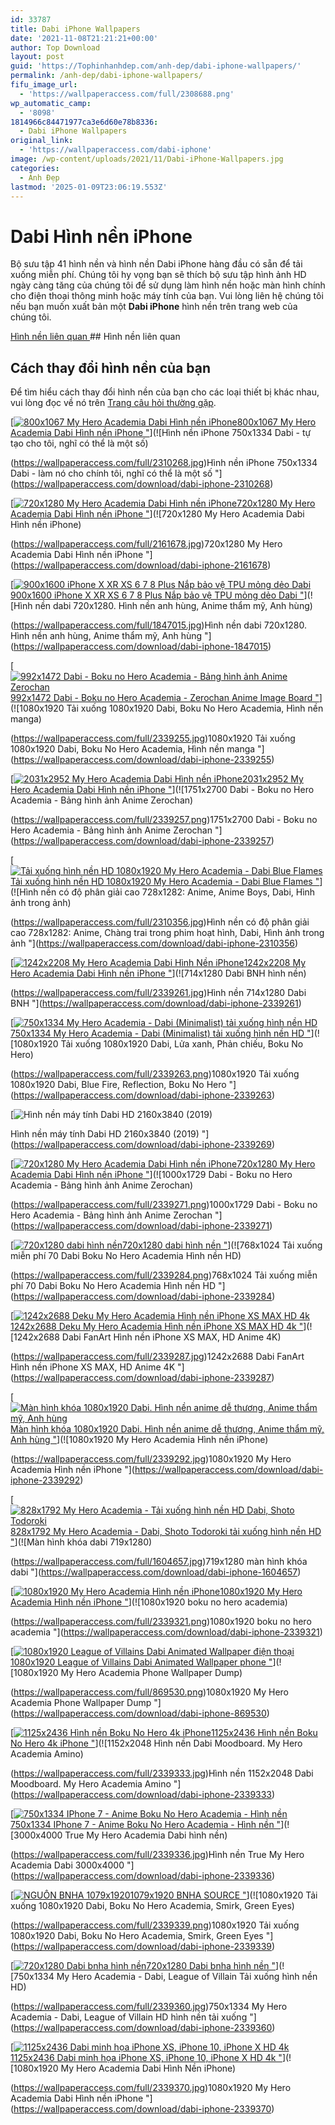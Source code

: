 ```yaml
---
id: 33787
title: Dabi iPhone Wallpapers
date: '2021-11-08T21:21:21+00:00'
author: Top Download
layout: post
guid: 'https://Tophinhanhdep.com/anh-dep/dabi-iphone-wallpapers/'
permalink: /anh-dep/dabi-iphone-wallpapers/
fifu_image_url:
  - 'https://wallpaperaccess.com/full/2308688.png'
wp_automatic_camp:
  - '8098'
1814966c84471977ca3e6d60e78b8336:
  - Dabi iPhone Wallpapers
original_link:
  - 'https://wallpaperaccess.com/dabi-iphone'
image: /wp-content/uploads/2021/11/Dabi-iPhone-Wallpapers.jpg
categories:
  - Ảnh Đẹp
lastmod: '2025-01-09T23:06:19.553Z'
---
```

# Dabi Hình nền iPhone

Bộ sưu tập 41 hình nền và hình nền Dabi iPhone hàng đầu có sẵn để tải xuống miễn phí. Chúng tôi hy vọng bạn sẽ thích bộ sưu tập hình ảnh HD ngày càng tăng của chúng tôi để sử dụng làm hình nền hoặc màn hình chính cho điện thoại thông minh hoặc máy tính của bạn. Vui lòng liên hệ chúng tôi nếu bạn muốn xuất bản một **Dabi iPhone** hình nền trên trang web của chúng tôi.

[Hình nền liên quan ](#related) ## Hình nền liên quan

## Cách thay đổi hình nền của bạn

Để tìm hiểu cách thay đổi hình nền của bạn cho các loại thiết bị khác nhau, vui lòng đọc về nó trên [Trang câu hỏi thường gặp](https://tophinhanhdep.com/faq/).

  
[[![800x1067 My Hero Academia Dabi Hình nền iPhone](https://wallpaperaccess.com/full/2308688.png)800x1067 My Hero Academia Dabi Hình nền iPhone "](https://wallpaperaccess.com/download/dabi-iphone-2308688)](![Hình nền iPhone 750x1334 Dabi - tự tạo cho tôi, nghĩ có thể là một số)

(https://wallpaperaccess.com/full/2310268.jpg)Hình nền iPhone 750x1334 Dabi - làm nó cho chính tôi, nghĩ có thể là một số "](https://wallpaperaccess.com/download/dabi-iphone-2310268)

[[![720x1280 My Hero Academia Dabi Hình nền iPhone](https://wallpaperaccess.com/full/2339244.jpg)720x1280 My Hero Academia Dabi Hình nền iPhone "](https://wallpaperaccess.com/download/dabi-iphone-2339244)](![720x1280 My Hero Academia Dabi Hình nền iPhone)

(https://wallpaperaccess.com/full/2161678.jpg)720x1280 My Hero Academia Dabi Hình nền iPhone "](https://wallpaperaccess.com/download/dabi-iphone-2161678)

[[![900x1600 iPhone X XR XS 6 7 8 Plus Nắp bảo vệ TPU mỏng dẻo Dabi](https://wallpaperaccess.com/full/2310244.jpg)900x1600 iPhone X XR XS 6 7 8 Plus Nắp bảo vệ TPU mỏng dẻo Dabi "](https://wallpaperaccess.com/download/dabi-iphone-2310244)](![Hình nền dabi 720x1280.  Hình nền anh hùng, Anime thẩm mỹ, Anh hùng)

(https://wallpaperaccess.com/full/1847015.jpg)Hình nền dabi 720x1280. Hình nền anh hùng, Anime thẩm mỹ, Anh hùng "](https://wallpaperaccess.com/download/dabi-iphone-1847015)

[[![992x1472 Dabi - Boku no Hero Academia - Bảng hình ảnh Anime Zerochan](https://wallpaperaccess.com/full/2310224.jpg)992x1472 Dabi - Boku no Hero Academia - Zerochan Anime Image Board "](https://wallpaperaccess.com/download/dabi-iphone-2310224)](![1080x1920 Tải xuống 1080x1920 Dabi, Boku No Hero Academia, Hình nền manga)

(https://wallpaperaccess.com/full/2339255.jpg)1080x1920 Tải xuống 1080x1920 Dabi, Boku No Hero Academia, Hình nền manga "](https://wallpaperaccess.com/download/dabi-iphone-2339255)

[[![2031x2952 My Hero Academia Dabi Hình nền iPhone](https://wallpaperaccess.com/full/2339256.jpg)2031x2952 My Hero Academia Dabi Hình nền iPhone "](https://wallpaperaccess.com/download/dabi-iphone-2339256)](![1751x2700 Dabi - Boku no Hero Academia - Bảng hình ảnh Anime Zerochan)

(https://wallpaperaccess.com/full/2339257.png)1751x2700 Dabi - Boku no Hero Academia - Bảng hình ảnh Anime Zerochan "](https://wallpaperaccess.com/download/dabi-iphone-2339257)

[[![Tải xuống hình nền HD 1080x1920 My Hero Academia - Dabi Blue Flames](https://wallpaperaccess.com/full/2339258.jpg)Tải xuống hình nền HD 1080x1920 My Hero Academia - Dabi Blue Flames "](https://wallpaperaccess.com/download/dabi-iphone-2339258)](![Hình nền có độ phân giải cao 728x1282: Anime, Anime Boys, Dabi, Hình ảnh trong ảnh)

(https://wallpaperaccess.com/full/2310356.jpg)Hình nền có độ phân giải cao 728x1282: Anime, Chàng trai trong phim hoạt hình, Dabi, Hình ảnh trong ảnh "](https://wallpaperaccess.com/download/dabi-iphone-2310356)

[[![1242x2208 My Hero Academia Dabi Hình Nền iPhone](https://wallpaperaccess.com/full/2339260.jpg)1242x2208 My Hero Academia Dabi Hình nền iPhone "](https://wallpaperaccess.com/download/dabi-iphone-2339260)](![714x1280 Dabi BNH hình nền)

(https://wallpaperaccess.com/full/2339261.jpg)Hình nền 714x1280 Dabi BNH "](https://wallpaperaccess.com/download/dabi-iphone-2339261)

[[![750x1334 My Hero Academia - Dabi (Minimalist) tải xuống hình nền HD](https://wallpaperaccess.com/full/2339262.jpg) 750x1334 My Hero Academia - Dabi (Minimalist) tải xuống hình nền HD "](https://wallpaperaccess.com/download/dabi-iphone-2339262)](![1080x1920 Tải xuống 1080x1920 Dabi, Lửa xanh, Phản chiếu, Boku No Hero)

(https://wallpaperaccess.com/full/2339263.png)1080x1920 Tải xuống 1080x1920 Dabi, Blue Fire, Reflection, Boku No Hero "](https://wallpaperaccess.com/download/dabi-iphone-2339263)

[![Hình nền máy tính Dabi HD 2160x3840 (2019)](https://wallpaperaccess.com/full/2339269.jpg)

Hình nền máy tính Dabi HD 2160x3840 (2019) "](https://wallpaperaccess.com/download/dabi-iphone-2339269)

[[![720x1280 My Hero Academia Dabi Hình nền iPhone](https://wallpaperaccess.com/full/2339270.jpg)720x1280 My Hero Academia Dabi Hình nền iPhone "](https://wallpaperaccess.com/download/dabi-iphone-2339270)](![1000x1729 Dabi - Boku no Hero Academia - Bảng hình ảnh Anime Zerochan)

(https://wallpaperaccess.com/full/2339271.png)1000x1729 Dabi - Boku no Hero Academia - Bảng hình ảnh Anime Zerochan "](https://wallpaperaccess.com/download/dabi-iphone-2339271)

[[![720x1280 dabi hình nền](https://wallpaperaccess.com/full/2310237.jpg)720x1280 dabi hình nền "](https://wallpaperaccess.com/download/dabi-iphone-2310237)](![768x1024 Tải xuống miễn phí 70 Dabi Boku No Hero Academia Hình nền HD)

(https://wallpaperaccess.com/full/2339284.png)768x1024 Tải xuống miễn phí 70 Dabi Boku No Hero Academia Hình nền HD "](https://wallpaperaccess.com/download/dabi-iphone-2339284)

[[![1242x2688 Deku My Hero Academia Hình nền iPhone XS MAX HD 4k](https://wallpaperaccess.com/full/869417.jpg)1242x2688 Deku My Hero Academia Hình nền iPhone XS MAX HD 4k "](https://wallpaperaccess.com/download/dabi-iphone-869417)](![1242x2688 Dabi FanArt Hình nền iPhone XS MAX, HD Anime 4K)

(https://wallpaperaccess.com/full/2339287.jpg)1242x2688 Dabi FanArt Hình nền iPhone XS MAX, HD Anime 4K "](https://wallpaperaccess.com/download/dabi-iphone-2339287)

[[![Màn hình khóa 1080x1920 Dabi.  Hình nền anime dễ thương, Anime thẩm mỹ, Anh hùng](https://wallpaperaccess.com/full/2339290.jpg)Màn hình khóa 1080x1920 Dabi. Hình nền anime dễ thương, Anime thẩm mỹ, Anh hùng "](https://wallpaperaccess.com/download/dabi-iphone-2339290)](![1080x1920 My Hero Academia Hình nền iPhone)

(https://wallpaperaccess.com/full/2339292.jpg)1080x1920 My Hero Academia Hình nền iPhone "](https://wallpaperaccess.com/download/dabi-iphone-2339292)

[[![828x1792 My Hero Academia - Tải xuống hình nền HD Dabi, Shoto Todoroki](https://wallpaperaccess.com/full/2339300.jpg)828x1792 My Hero Academia - Dabi, Shoto Todoroki tải xuống hình nền HD "](https://wallpaperaccess.com/download/dabi-iphone-2339300)](![Màn hình khóa dabi 719x1280)

(https://wallpaperaccess.com/full/1604657.jpg)719x1280 màn hình khóa dabi "](https://wallpaperaccess.com/download/dabi-iphone-1604657)

[[![1080x1920 My Hero Academia Hình nền iPhone](https://wallpaperaccess.com/full/2339317.jpg)1080x1920 My Hero Academia Hình nền iPhone "](https://wallpaperaccess.com/download/dabi-iphone-2339317)](![1080x1920 boku no hero academia)

(https://wallpaperaccess.com/full/2339321.png)1080x1920 boku no hero academia "](https://wallpaperaccess.com/download/dabi-iphone-2339321)

[[![1080x1920 League of Villains Dabi Animated Wallpaper điện thoại](https://wallpaperaccess.com/full/2339325.jpg)1080x1920 League of Villains Dabi Animated Wallpaper phone "](https://wallpaperaccess.com/download/dabi-iphone-2339325)](![1080x1920 My Hero Academia Phone Wallpaper Dump)

(https://wallpaperaccess.com/full/869530.png)1080x1920 My Hero Academia Phone Wallpaper Dump "](https://wallpaperaccess.com/download/dabi-iphone-869530)

[[![1125x2436 Hình nền Boku No Hero 4k iPhone](https://wallpaperaccess.com/full/2339330.jpg)1125x2436 Hình nền Boku No Hero 4k iPhone "](https://wallpaperaccess.com/download/dabi-iphone-2339330)](![1152x2048 Hình nền Dabi Moodboard.  My Hero Academia Amino)

(https://wallpaperaccess.com/full/2339333.jpg)Hình nền 1152x2048 Dabi Moodboard. My Hero Academia Amino "](https://wallpaperaccess.com/download/dabi-iphone-2339333)

[[![750x1334 IPhone 7 - Anime Boku No Hero Academia - Hình nền](https://wallpaperaccess.com/full/869299.jpg)750x1334 IPhone 7 - Anime Boku No Hero Academia - Hình nền "](https://wallpaperaccess.com/download/dabi-iphone-869299)](![3000x4000 True My Hero Academia Dabi hình nền)

(https://wallpaperaccess.com/full/2339336.jpg)Hình nền True My Hero Academia Dabi 3000x4000 "](https://wallpaperaccess.com/download/dabi-iphone-2339336)

[[![NGUỒN BNHA 1079x1920](https://wallpaperaccess.com/full/2310296.jpg)1079x1920 BNHA SOURCE "](https://wallpaperaccess.com/download/dabi-iphone-2310296)](![1080x1920 Tải xuống 1080x1920 Dabi, Boku No Hero Academia, Smirk, Green Eyes)

(https://wallpaperaccess.com/full/2339339.png)1080x1920 Tải xuống 1080x1920 Dabi, Boku No Hero Academia, Smirk, Green Eyes "](https://wallpaperaccess.com/download/dabi-iphone-2339339)

[[![720x1280 Dabi bnha hình nền](https://wallpaperaccess.com/full/2339353.jpg)720x1280 Dabi bnha hình nền "](https://wallpaperaccess.com/download/dabi-iphone-2339353)](![750x1334 My Hero Academia - Dabi, League of Villain Tải xuống hình nền HD)

(https://wallpaperaccess.com/full/2339360.jpg)750x1334 My Hero Academia - Dabi, League of Villain HD hình nền tải xuống "](https://wallpaperaccess.com/download/dabi-iphone-2339360)

[[![1125x2436 Dabi minh họa iPhone XS, iPhone 10, iPhone X HD 4k](https://wallpaperaccess.com/full/2339368.jpg)1125x2436 Dabi minh họa iPhone XS, iPhone 10, iPhone X HD 4k "](https://wallpaperaccess.com/download/dabi-iphone-2339368)](![1080x1920 My Hero Academia Dabi Hình Nền iPhone)

(https://wallpaperaccess.com/full/2339370.jpg)1080x1920 My Hero Academia Dabi Hình nền iPhone "](https://wallpaperaccess.com/download/dabi-iphone-2339370)

